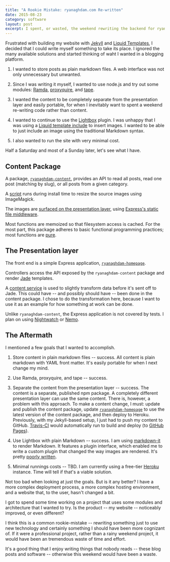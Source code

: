 ```yaml
---
title: "A Rookie Mistake: ryanaghdam.com Re-written"
date: 2015-08-23
category: software
layout: post
excerpt: I spent, or wasted, the weekend rewriting the backend for ryanaghdam.com
---
```


Frustrated with building my website with [Jekyll][0] and [Liquid Templates][1], I decided that I could write myself something to take its place.  I ignored the many available solutions and started thinking of waht I wanted in a blogging platform.

1. I wanted to store posts as plain markdown files.  A web interface was not only unnecessary but unwanted.

2. Since I was writing it myself, I wanted to use node.js and try out some modules: [Ramda][2], [proxyquire][3], and [tape][4].

3. I wanted the content to be completely separate from the presentation layer and easily portable, for when I inevitably want to spent a weekend re-writing code rather than content.

4. I wanted to continue to use the [Lightbox][5] plugin.  I was unhappy that I was using a [Liquid template include][6] to insert images.  I wanted to be able to just include an image using the traditional Markdown syntax.

5. I also wanted to run the site with very minimal cost.

Half a Saturday and most of a Sunday later, let's see what I have.

## Content Package

A package, [`ryanaghdam-content`][7], provides an API to read all posts, read one post (matching by slug), or all posts from a given category.

A [script][8] runs during install time to resize the source images using ImageMagick.

The images are [surfaced on the presentation layer][9], using [Express's static file middleware][10].

Most functions are memoized so that filesystem access is cached.  For the most part, this package adheres to basic functional programming practices; most functions are [pure][11].

## The Presentation layer

The front end is a simple Express application, [`ryanaghdam-homepage`][12].

Controllers access the API exposed by the `ryanaghdam-content` package and render [Jade][13] templates.

A [content service][14] is used to slightly transform data before it's sent off to Jade.  This could have -- and possibly should have -- been done in the content package.  I chose to do the transformation here, because I want to use it as an example for how something at work can be done.

Unlike `ryanaghdam-content`, the Express application is not covered by tests.  I plan on using [Nightwatch][15] or [Nemo][16].

## The Aftermath

I mentioned a few goals that I wanted to accomplish.

1. Store content in plain markdown files -- success.  All content is plain markdown with YAML front matter.  It's easily portable for when I next change my mind.

2. Use Ramda, proxyquire, and tape -- success.

3. Separate the content from the presentation layer -- success.  The content is a separate, published npm package.  A completely different presentation layer can use the same content.  There is, however, a problem with this approach.  To make a content change, I must: update and publish the content package, update [`ryanaghdam-homepage`][17] to use the latest version of the content package, and then deploy to Heroku.  Previously, with my Jekyll-based setup, I just had to push my content to GitHub.  [Travis-CI][18] would automatically run to build and deploy (to [GitHub Pages][19]).

4.  Use Lightbox with plain Markdown -- success.  I am using [markdown-it][20] to render Markdown.  It features a plugin interface, which enabled me to write a custom plugin that changed the way images are rendered.  It's pretty [poorly written][21].

5. Minimal runnings costs -- TBD.  I am currently using a free-tier [Heroku][22] instance.  Time will tell if that's a viable solution.

Not too bad when looking at just the goals.  But is it any better?  I have a more complex deployment process, a more complex hosting environment,  and a website that, to the user, hasn't changed a bit.

I got to spend some time working on a project that uses some modules and architecture that I wanted to try.  Is the product -- my website -- noticeably improved, or even different?

I think this is a common rookie-mistake -- rewriting something just to use new technology and certainly something I should have been more cognizant of.  If it were a professional project, rather than a rainy weekend project, it would have been an tremendous waste of time and effort.

It's a good thing that I enjoy writing things that nobody reads -- these blog posts and software -- otherwise this weekend would have been a waste.

[0]: http://jekyllrb.com/
[1]: http://liquidmarkup.org/
[2]: http://ramdajs.com/
[3]: https://github.com/thlorenz/proxyquire
[4]: https://github.com/substack/tape
[5]: http://lokeshdhakar.com/projects/lightbox2/
[6]: https://github.com/ryanaghdam/ryanaghdam.github.io/blob/3463115dc787445aef90bf544c7f647b1b730d59/_includes/image.html
[7]: https://www.npmjs.com/package/ryanaghdam-content
[8]: https://github.com/ryanaghdam/ryanaghdam-content/blob/v1.0.1/scripts/resize-images.sh
[9]: https://github.com/ryanaghdam/ryanaghdam-homepage/blob/v1.2.0/index.js#L13-L15
[10]: http://expressjs.com/starter/static-files.html
[11]: https://en.wikipedia.org/wiki/Pure_function
[12]: https://github.com/ryanaghdam/ryanaghdam-homepage
[13]: http://jade-lang.com/
[14]: https://github.com/ryanaghdam/ryanaghdam-homepage/blob/v1.2.0/services/content.js#L7-L28
[15]: http://nightwatchjs.org/
[16]: https://github.com/paypal/nemo
[17]: https://github.com/ryanaghdam/ryanaghdam-homepage
[18]: https://travis-ci.org/
[19]: https://pages.github.com/
[20]: https://github.com/markdown-it/markdown-it
[21]: https://github.com/ryanaghdam/ryanaghdam-content/blob/master/lib/domain.js#L3-L34
[22]: http://heroku.com/
